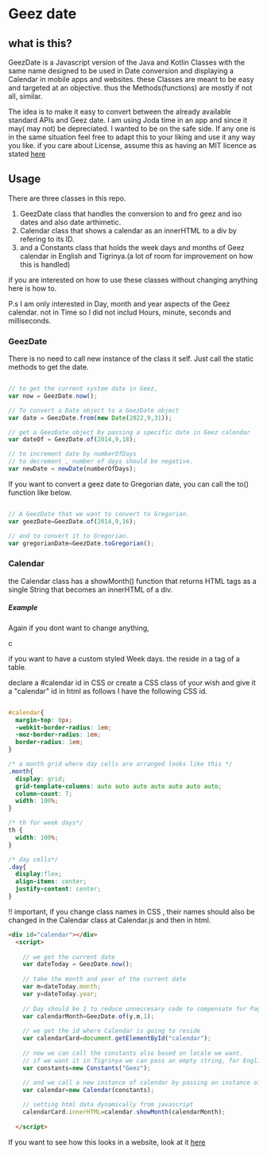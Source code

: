 # Geez date

## what is this?

GeezDate is a Javascript version of the Java and Kotlin Classes with the same name designed to be used in Date conversion and displaying a Calendar in mobile apps and websites.  these Classes are meant to be easy and targeted at an objective. thus the Methods(functions) are mostly if not all, similar.

The idea is to make it easy to convert between the already available standard APIs and Geez date.  I am using Joda time in an app and since it may( may not) be depreciated. I wanted to be on the safe side. If any one is in the same situation feel free to adapt this to your liking and use it any way you like.
if you care about License, assume this as having an MIT licence as stated <a href="https://choosealicense.com/licenses/mit/">here</a>


## Usage

There are three classes in this repo. 

<ol>
  <li> GeezDate class that handles the conversion to and fro geez and iso dates and also date arthimetic.</li>
  <li> Calendar class that shows a calendar as an innerHTML to a div by refering to its ID.</li>
  <li> and a Constants class that holds the week days and months of Geez calendar in English and Tigrinya.(a lot of room for improvement on how this is handled) </li>
</ol>

if you are interested on how to use these classes without changing anything here is how to.

P.s I am only interested in Day, month and year aspects of the Geez calendar. not in Time so I did not includ Hours, minute, seconds and milliseconds.


### GeezDate

There is no need to call new instance of the class it self. Just call the static methods to get the date.



```javascript

// to get the current system date in Geez,
var now = GeezDate.now(); 

// To convert a Date object to a GeezDate object
var date = GeezDate.from(new Date(2022,9,31)); 

// get a GeezDate object by passing a specific date in Geez calendar
var dateOf = GeezDate.of(2014,9,18);  

// to increment date by numberOfDays 
// to decrement , number of days should be negative.
var newDate = newDate(numberOfDays);


```

If you want to convert a geez date to Gregorian date, you can call the to() function like below.


```javascript

// A GeezDate that we want to convert to Gregorian.
var geezDate=GeezDate.of(2014,9,16);

// and to convert it to Gregorian.
var gregorianDate=GeezDate.toGregorian();


```

### Calendar

the Calendar class has a showMonth() function that returns HTML tags as a single String that becomes an innerHTML of a div.

##### Example 

Again if you dont want to change anything,

c

if you want to have a custom styled Week days. the reside in a <th> tag of a table.

declare a #calendar id in CSS or create a CSS class of your wish and give it a "calendar" id in html as follows
I have the following CSS id.
  
  ``` css
  
  #calendar{
    margin-top: 0px;
    -webkit-border-radius: 1em;
    -moz-border-radius: 1em;
    border-radius: 1em;
  }
  
  /* a month grid where day cells are arranged looks like this */
  .month{
    display: grid;
    grid-template-columns: auto auto auto auto auto auto auto;
    column-count: 7;
    width: 100%;
  }
  
  /* th for week days*/
  th {
    width: 100%;
  }
  
  /* day cells*/
  .day{
    display:flex;
    align-items: center;
    justify-content: center;
  }
  ```
  
 !! important, if you change class names in CSS , their names should also be changed in the Calendar class at Calendar.js 
 and then in html.
  
```html
<div id="calendar"></div>
  <script>
    
    // we get the current date
    var dateToday = GeezDate.now();
    
    // take the month and year of the current date
    var m=dateToday.month;                    
    var y=dateToday.year;
    
    // Day should be 1 to reduce unneccesary code to compensate for Pagumie date error.
    var calendarMonth=GeezDate.of(y,m,1);
    
    // we get the id where Calendar is going to reside
    var calendarCard=document.getElementById("calendar");
    
    // now we can call the constants also based on locale we want. 
    // if we want it in Tigrinya we can pass an empty string, for English we pass "iso"
    var constants=new Constants("Geez");
    
    // and we call a new instance of calendar by passing an instance of Constants
    var calendar=new Calendar(constants);

    // setting html data dynamically from javascript 
    calendarCard.innerHTML=calendar.showMonth(calendarMonth); 
    
  </script>
  ```
  


If you want to see how this looks in a website, look at it <a href="https://tinsae-ghilay.github.io ">here</a>
